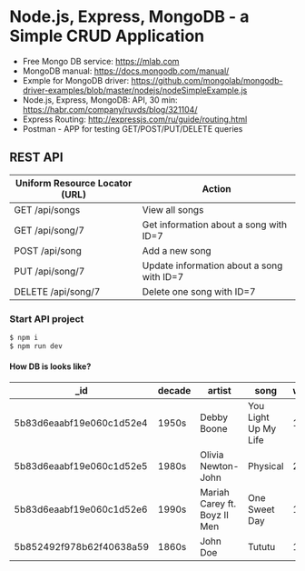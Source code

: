 # Node.js, Express, MongoDB - a Simple CRUD Application

 - Free Mongo DB service: https://mlab.com
 - MongoDB manual: https://docs.mongodb.com/manual/
 - Exmple for MongoDB driver: https://github.com/mongolab/mongodb-driver-examples/blob/master/nodejs/nodeSimpleExample.js
 - Node.js, Express, MongoDB: API, 30 min: https://habr.com/company/ruvds/blog/321104/
 - Express Routing: http://expressjs.com/ru/guide/routing.html
 - Postman - APP for testing GET/POST/PUT/DELETE queries

## REST API

| Uniform Resource Locator (URL) | Action |
| ------ | ------ |
| GET /api/songs | View all songs |
| GET /api/song/7 | Get information about a song with ID=7 |
| POST /api/song | Add a new song |
| PUT /api/song/7 | Update information about a song with ID=7 |
| DELETE /api/song/7 | Delete one song with ID=7 |

### Start API project

```sh
$ npm i
$ npm run dev
```

#### How DB is looks like?

| _id | decade | artist | song | weeksAtOne |
| ------ | ------ | ------ | ------ | ------ |
| 5b83d6eaabf19e060c1d52e4 | 1950s | Debby Boone | You Light Up My Life | 10 |
| 5b83d6eaabf19e060c1d52e5 | 1980s | Olivia Newton-John | Physical | 24 |
| 5b83d6eaabf19e060c1d52e6 | 1990s | Mariah Carey ft. Boyz II Men | One Sweet Day | 16 |
| 5b852492f978b62f40638a59 | 1860s | John Doe | Tututu | 15 |